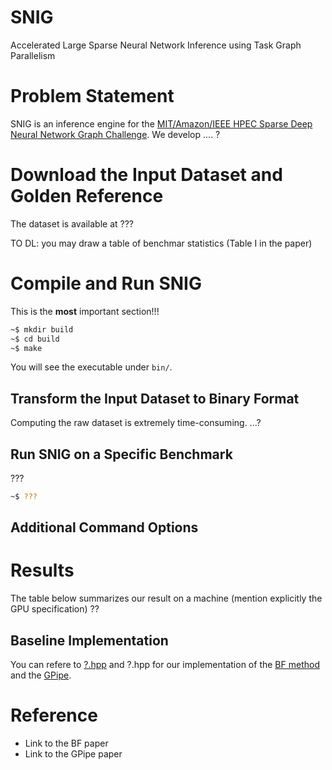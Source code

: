 # SNIG

Accelerated Large Sparse Neural Network Inference using Task Graph Parallelism 

# Problem Statement

SNIG is an inference engine for the [MIT/Amazon/IEEE HPEC Sparse Deep Neural Network Graph Challenge](./https://graphchallenge.mit.edu/challenges). We develop .... ?

# Download the Input Dataset and Golden Reference

The dataset is available at ???

TO DL: you may draw a table of benchmar statistics (Table I in the paper)

# Compile and Run SNIG

This is the **most** important section!!!

```bash
~$ mkdir build
~$ cd build
~$ make
```

You will see the executable under `bin/`.

## Transform the Input Dataset to Binary Format

Computing the raw dataset is extremely time-consuming. ...?

## Run SNIG on a Specific Benchmark

???

```bash
~$ ???
```

## Additional Command Options

# Results

The table below summarizes our result on a machine (mention explicitly the GPU specification) ??

## Baseline Implementation

You can refere to [?.hpp](./file/to/bf/method) and ?.hpp for our implementation of the [BF method](...) and the [GPipe](...).

# Reference

+ Link to the BF paper
+ Link to the GPipe paper

